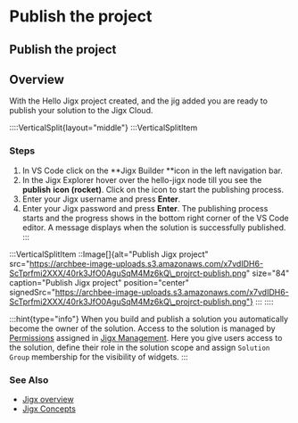 # Publish the project

## Publish the project

## Overview

With the Hello Jigx project created, and the jig added you are ready to publish your solution to the Jigx Cloud.

::::VerticalSplit{layout="middle"} :::VerticalSplitItem

### Steps

1. In VS Code click on the \*\*Jigx Builder \*\*icon in the left navigation bar.
2. In the Jigx Explorer hover over the hello-jigx node till you see the **publish** **icon (rocket)**. Click on the icon to start the publishing process.
3. Enter your Jigx username and press **Enter**.
4. Enter your Jigx password and press **Enter**. The publishing process starts and the progress shows in the bottom right corner of the VS Code editor. A message displays when the solution is successfully published. :::

:::VerticalSplitItem ::Image\[]{alt="Publish Jigx project" src="https://archbee-image-uploads.s3.amazonaws.com/x7vdIDH6-ScTprfmi2XXX/40rk3JfO0AguSqM4Mz6kQ\_projrct-publish.png" size="84" caption="Publish Jigx project" position="center" signedSrc="https://archbee-image-uploads.s3.amazonaws.com/x7vdIDH6-ScTprfmi2XXX/40rk3JfO0AguSqM4Mz6kQ\_projrct-publish.png"} ::: ::::

:::hint{type="info"} When you build and publish a solution you automatically become the owner of the solution. Access to the solution is managed by [Permissions](../../../administration/solutions/permissions.md) assigned in [Jigx Management](<../../../Administration/Management Overview.md>). Here you give users access to the solution, define their role in the solution scope and assign `Solution Group` membership for the visibility of widgets. :::

### See Also

* [Jigx overview](https://docs.jigx.com/architecture)
* [Jigx Concepts](https://docs.jigx.com/jigx-concepts)
